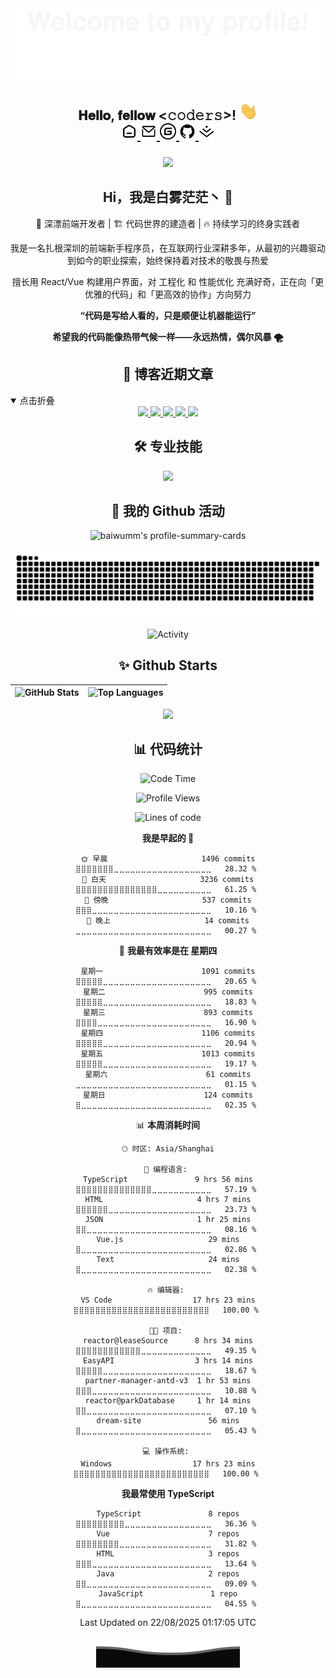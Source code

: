 <div align="center">
  <img src="./assets/Bottom_up.svg"  />
</div>

<h2 align="center">𝐇𝐞𝐥𝐥𝐨, 𝐟𝐞𝐥𝐥𝐨𝐰 <𝚌𝚘𝚍𝚎𝚛𝚜></𝚌𝚘𝚍𝚎𝚛𝚜>! <img src="./assets/image.gif" width="30px" alt=""><br>

<div align="center">
<a href="https://baiwumm.com/">
  <img  alt="个人博客" width="26px" src="./assets/home.svg" />
</a>
  <a href="mailto:me@baiwumm.com">
  <img  alt="邮箱" width="26px" src="./assets/email.svg" />
</a>
<a href="https://gitee.com/baiwumm">
  <img  alt="gitee首页" width="26px" src="./assets/gitee.svg" />
</a>
<a href="https://github.com/baiwumm">
  <img  alt="github主页" width="26px" src="./assets/github.svg" />
</a>
<a href="https://juejin.im/user/1917147257534279">
  <img  alt="掘金" width="26px" src="./assets/juejin.svg" />
</a>
</div>


###

<div align="center">
  <img height="150" src="https://media.giphy.com/media/M9gbBd9nbDrOTu1Mqx/giphy.gif"  />
</div>

###

<h2 align="center">Hi，我是白雾茫茫丶 👋</h2>

<div align="center">
  
  🌊 深漂前端开发者 | 🏗️ 代码世界的建造者 | 🔥 持续学习的终身实践者<br>
  
我是一名扎根深圳的前端新手程序员，在互联网行业深耕多年，从最初的兴趣驱动到如今的职业探索，始终保持着对技术的敬畏与热爱<br>

  擅长用 React/Vue 构建用户界面，对 工程化 和 性能优化 充满好奇，正在向「更优雅的代码」和「更高效的协作」方向努力<br>
  
  **“代码是写给人看的，只是顺便让机器能运行”**<br>
  
  **希望我的代码能像热带气候一样——永远热情，偶尔风暴 🌪️**<br>
</div>

###

<h2 align="center">📖 博客近期文章</h2>

<details open>
<summary>点击折叠</summary>

<div align="center">

<a target="_blank" href="https://rss-article.baiwumm.com/url/0">
<img src="https://rss-article.baiwumm.com/rss/0" />
</a>

<a target="_blank" href="https://rss-article.baiwumm.com/url/1">
<img src="https://rss-article.baiwumm.com/rss/1" />
</a>

<a target="_blank" href="https://rss-article.baiwumm.com/url/2">
<img src="https://rss-article.baiwumm.com/rss/2" />
</a>

<a target="_blank" href="https://rss-article.baiwumm.com/url/3">
<img src="https://rss-article.baiwumm.com/rss/3" />
</a>

<a target="_blank" href="https://rss-article.baiwumm.com/url/4">
<img src="https://rss-article.baiwumm.com/rss/4" />
</a>
 
</div>
</details>

###

<h2 align="center">🛠 专业技能</h2>

<p align="center">
    <img src="https://skillicons.dev/icons?i=vue,react,js,ts,css,html,nextjs,prisma,nestjs,nuxtjs,nodejs&theme=light" />
</p>

### 

<h2 align="center">🚀 我的 Github 活动 </h2>

<p align="center">
  <img src="http://github-profile-summary-cards.vercel.app/api/cards/profile-details?username=baiwumm&theme=vue" alt="baiwumm's profile-summary-cards"  />
</p>

<p align="center">
    <img src="https://raw.githubusercontent.com/baiwumm/baiwumm/output/github-contribution-grid-snake.svg" alt="baiwumm's github activity graph" />
</p>

<p align="center">
    <img src="https://github-readme-activity-graph.vercel.app/graph?username=baiwumm&theme=github-light&custom_title=Activity&radius=30&height=250" alt="Activity">
</p>

###

<h2 align="center">✨ Github Starts </h2>

<div align="center">

| ![GitHub Stats](https://github-readme-stats.vercel.app/api?username=baiwumm&show_icons=true&include_all_commits=true&theme=vue&hide_border=true) | ![Top Languages](https://github-readme-stats.vercel.app/api/top-langs/?username=baiwumm&theme=vue&hide_border=true) |
|:---:|:---:|

![](https://github-profile-trophy.vercel.app/?username=baiwumm&theme=gruvbox&row=1&column=7&no-frame=true&no-bg=true)

</div>

###

<h2 align="center">📊 代码统计</h2>

<div align="center">

<!--START_SECTION:waka-->
![Code Time](http://img.shields.io/badge/Code%20Time-178%20hrs%2052%20mins-blue)

![Profile Views](http://img.shields.io/badge/%E4%B8%AA%E4%BA%BA%E8%B5%84%E6%96%99%E8%A7%82%E7%9C%8B%E6%AC%A1%E6%95%B0-22-blue)

![Lines of code](https://img.shields.io/badge/%E4%BB%8E%E3%80%8CHello%20World%E3%80%8D%E8%B5%B7%E6%88%91%E5%B7%B2%E7%BB%8F%E5%86%99%E4%BA%86-3.3%20million%20%E8%A1%8C%E4%BB%A3%E7%A0%81-blue)

**我是早起的 🐤** 

```text
🌞 早晨                     1496 commits        ⣿⣿⣿⣿⣿⣿⣿⣀⣀⣀⣀⣀⣀⣀⣀⣀⣀⣀⣀⣀⣀⣀⣀⣀⣀   28.32 % 
🌆 白天                     3236 commits        ⣿⣿⣿⣿⣿⣿⣿⣿⣿⣿⣿⣿⣿⣿⣿⣀⣀⣀⣀⣀⣀⣀⣀⣀⣀   61.25 % 
🌃 傍晚                     537 commits         ⣿⣿⣿⣀⣀⣀⣀⣀⣀⣀⣀⣀⣀⣀⣀⣀⣀⣀⣀⣀⣀⣀⣀⣀⣀   10.16 % 
🌙 晚上                     14 commits          ⣀⣀⣀⣀⣀⣀⣀⣀⣀⣀⣀⣀⣀⣀⣀⣀⣀⣀⣀⣀⣀⣀⣀⣀⣀   00.27 % 
```
📅 **我最有效率是在 星期四** 

```text
星期一                      1091 commits        ⣿⣿⣿⣿⣿⣀⣀⣀⣀⣀⣀⣀⣀⣀⣀⣀⣀⣀⣀⣀⣀⣀⣀⣀⣀   20.65 % 
星期二                      995 commits         ⣿⣿⣿⣿⣿⣀⣀⣀⣀⣀⣀⣀⣀⣀⣀⣀⣀⣀⣀⣀⣀⣀⣀⣀⣀   18.83 % 
星期三                      893 commits         ⣿⣿⣿⣿⣀⣀⣀⣀⣀⣀⣀⣀⣀⣀⣀⣀⣀⣀⣀⣀⣀⣀⣀⣀⣀   16.90 % 
星期四                      1106 commits        ⣿⣿⣿⣿⣿⣀⣀⣀⣀⣀⣀⣀⣀⣀⣀⣀⣀⣀⣀⣀⣀⣀⣀⣀⣀   20.94 % 
星期五                      1013 commits        ⣿⣿⣿⣿⣿⣀⣀⣀⣀⣀⣀⣀⣀⣀⣀⣀⣀⣀⣀⣀⣀⣀⣀⣀⣀   19.17 % 
星期六                      61 commits          ⣀⣀⣀⣀⣀⣀⣀⣀⣀⣀⣀⣀⣀⣀⣀⣀⣀⣀⣀⣀⣀⣀⣀⣀⣀   01.15 % 
星期日                      124 commits         ⣿⣀⣀⣀⣀⣀⣀⣀⣀⣀⣀⣀⣀⣀⣀⣀⣀⣀⣀⣀⣀⣀⣀⣀⣀   02.35 % 
```


📊 **本周消耗时间** 

```text
🕑︎ 时区: Asia/Shanghai

💬 编程语言: 
TypeScript               9 hrs 56 mins       ⣿⣿⣿⣿⣿⣿⣿⣿⣿⣿⣿⣿⣿⣿⣀⣀⣀⣀⣀⣀⣀⣀⣀⣀⣀   57.19 % 
HTML                     4 hrs 7 mins        ⣿⣿⣿⣿⣿⣿⣀⣀⣀⣀⣀⣀⣀⣀⣀⣀⣀⣀⣀⣀⣀⣀⣀⣀⣀   23.73 % 
JSON                     1 hr 25 mins        ⣿⣿⣀⣀⣀⣀⣀⣀⣀⣀⣀⣀⣀⣀⣀⣀⣀⣀⣀⣀⣀⣀⣀⣀⣀   08.16 % 
Vue.js                   29 mins             ⣿⣀⣀⣀⣀⣀⣀⣀⣀⣀⣀⣀⣀⣀⣀⣀⣀⣀⣀⣀⣀⣀⣀⣀⣀   02.86 % 
Text                     24 mins             ⣿⣀⣀⣀⣀⣀⣀⣀⣀⣀⣀⣀⣀⣀⣀⣀⣀⣀⣀⣀⣀⣀⣀⣀⣀   02.38 % 

🔥 编辑器: 
VS Code                  17 hrs 23 mins      ⣿⣿⣿⣿⣿⣿⣿⣿⣿⣿⣿⣿⣿⣿⣿⣿⣿⣿⣿⣿⣿⣿⣿⣿⣿   100.00 % 

🐱‍💻 项目: 
reactor@leaseSource      8 hrs 34 mins       ⣿⣿⣿⣿⣿⣿⣿⣿⣿⣿⣿⣿⣀⣀⣀⣀⣀⣀⣀⣀⣀⣀⣀⣀⣀   49.35 % 
EasyAPI                  3 hrs 14 mins       ⣿⣿⣿⣿⣿⣀⣀⣀⣀⣀⣀⣀⣀⣀⣀⣀⣀⣀⣀⣀⣀⣀⣀⣀⣀   18.67 % 
partner-manager-antd-v3  1 hr 53 mins        ⣿⣿⣿⣀⣀⣀⣀⣀⣀⣀⣀⣀⣀⣀⣀⣀⣀⣀⣀⣀⣀⣀⣀⣀⣀   10.88 % 
reactor@parkDatabase     1 hr 14 mins        ⣿⣿⣀⣀⣀⣀⣀⣀⣀⣀⣀⣀⣀⣀⣀⣀⣀⣀⣀⣀⣀⣀⣀⣀⣀   07.10 % 
dream-site               56 mins             ⣿⣀⣀⣀⣀⣀⣀⣀⣀⣀⣀⣀⣀⣀⣀⣀⣀⣀⣀⣀⣀⣀⣀⣀⣀   05.43 % 

💻 操作系统: 
Windows                  17 hrs 23 mins      ⣿⣿⣿⣿⣿⣿⣿⣿⣿⣿⣿⣿⣿⣿⣿⣿⣿⣿⣿⣿⣿⣿⣿⣿⣿   100.00 % 
```

**我最常使用 TypeScript** 

```text
TypeScript               8 repos             ⣿⣿⣿⣿⣿⣿⣿⣿⣿⣀⣀⣀⣀⣀⣀⣀⣀⣀⣀⣀⣀⣀⣀⣀⣀   36.36 % 
Vue                      7 repos             ⣿⣿⣿⣿⣿⣿⣿⣿⣀⣀⣀⣀⣀⣀⣀⣀⣀⣀⣀⣀⣀⣀⣀⣀⣀   31.82 % 
HTML                     3 repos             ⣿⣿⣿⣀⣀⣀⣀⣀⣀⣀⣀⣀⣀⣀⣀⣀⣀⣀⣀⣀⣀⣀⣀⣀⣀   13.64 % 
Java                     2 repos             ⣿⣿⣀⣀⣀⣀⣀⣀⣀⣀⣀⣀⣀⣀⣀⣀⣀⣀⣀⣀⣀⣀⣀⣀⣀   09.09 % 
JavaScript               1 repo              ⣿⣀⣀⣀⣀⣀⣀⣀⣀⣀⣀⣀⣀⣀⣀⣀⣀⣀⣀⣀⣀⣀⣀⣀⣀   04.55 % 
```




 Last Updated on 22/08/2025 01:17:05 UTC
<!--END_SECTION:waka-->

</div>

<div align="center">
  <img src="./assets/Bottom_down.svg"  />
</div>
